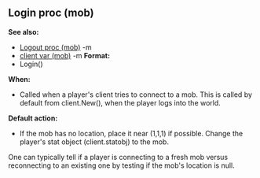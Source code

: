 ## Login proc (mob)
**See also:**
*   [Logout proc (mob)](/ref/mob/proc/Logout.md) -m
*   [client var (mob)](/ref/mob/var/client.md) -m<!-- -->
**Format:**
*   Login()
<!-- -->
**When:**
*   Called when a player\'s client tries to connect to a mob. This is
    called by default from client.New(), when the player logs into the
    world.
<!-- -->
**Default action:**
*   If the mob has no location, place it near (1,1,1) if possible.
    Change the player\'s stat object (client.statobj) to the mob.


One can typically tell if a player is connecting to a fresh mob
versus reconnecting to an existing one by testing if the mob\'s location
is null.